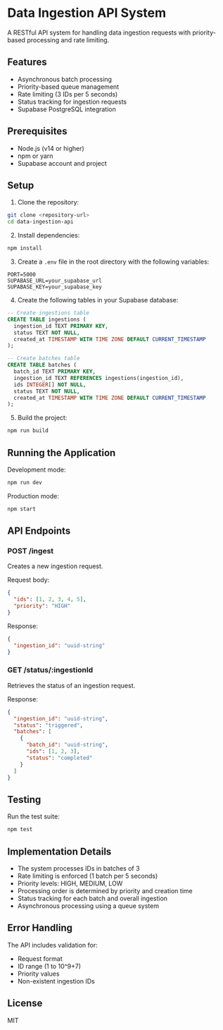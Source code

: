 # Data Ingestion API System

A RESTful API system for handling data ingestion requests with priority-based processing and rate limiting.

## Features

- Asynchronous batch processing
- Priority-based queue management
- Rate limiting (3 IDs per 5 seconds)
- Status tracking for ingestion requests
- Supabase PostgreSQL integration

## Prerequisites

- Node.js (v14 or higher)
- npm or yarn
- Supabase account and project

## Setup

1. Clone the repository:
```bash
git clone <repository-url>
cd data-ingestion-api
```

2. Install dependencies:
```bash
npm install
```

3. Create a `.env` file in the root directory with the following variables:
```
PORT=5000
SUPABASE_URL=your_supabase_url
SUPABASE_KEY=your_supabase_key
```

4. Create the following tables in your Supabase database:

```sql
-- Create ingestions table
CREATE TABLE ingestions (
  ingestion_id TEXT PRIMARY KEY,
  status TEXT NOT NULL,
  created_at TIMESTAMP WITH TIME ZONE DEFAULT CURRENT_TIMESTAMP
);

-- Create batches table
CREATE TABLE batches (
  batch_id TEXT PRIMARY KEY,
  ingestion_id TEXT REFERENCES ingestions(ingestion_id),
  ids INTEGER[] NOT NULL,
  status TEXT NOT NULL,
  created_at TIMESTAMP WITH TIME ZONE DEFAULT CURRENT_TIMESTAMP
);
```

5. Build the project:
```bash
npm run build
```

## Running the Application

Development mode:
```bash
npm run dev
```

Production mode:
```bash
npm start
```

## API Endpoints

### POST /ingest
Creates a new ingestion request.

Request body:
```json
{
  "ids": [1, 2, 3, 4, 5],
  "priority": "HIGH"
}
```

Response:
```json
{
  "ingestion_id": "uuid-string"
}
```

### GET /status/:ingestionId
Retrieves the status of an ingestion request.

Response:
```json
{
  "ingestion_id": "uuid-string",
  "status": "triggered",
  "batches": [
    {
      "batch_id": "uuid-string",
      "ids": [1, 2, 3],
      "status": "completed"
    }
  ]
}
```

## Testing

Run the test suite:
```bash
npm test
```

## Implementation Details

- The system processes IDs in batches of 3
- Rate limiting is enforced (1 batch per 5 seconds)
- Priority levels: HIGH, MEDIUM, LOW
- Processing order is determined by priority and creation time
- Status tracking for each batch and overall ingestion
- Asynchronous processing using a queue system

## Error Handling

The API includes validation for:
- Request format
- ID range (1 to 10^9+7)
- Priority values
- Non-existent ingestion IDs

## License

MIT 